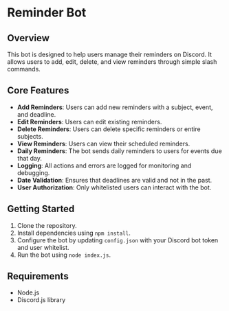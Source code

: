 # Reminder Bot

## Overview
This bot is designed to help users manage their reminders on Discord. It allows users to add, edit, delete, and view reminders through simple slash commands.

## Core Features
- **Add Reminders**: Users can add new reminders with a subject, event, and deadline.
- **Edit Reminders**: Users can edit existing reminders.
- **Delete Reminders**: Users can delete specific reminders or entire subjects.
- **View Reminders**: Users can view their scheduled reminders.
- **Daily Reminders**: The bot sends daily reminders to users for events due that day.
- **Logging**: All actions and errors are logged for monitoring and debugging.
- **Date Validation**: Ensures that deadlines are valid and not in the past.
- **User Authorization**: Only whitelisted users can interact with the bot.

## Getting Started
1. Clone the repository.
2. Install dependencies using `npm install`.
3. Configure the bot by updating `config.json` with your Discord bot token and user whitelist.
4. Run the bot using `node index.js`.

## Requirements
- Node.js
- Discord.js library